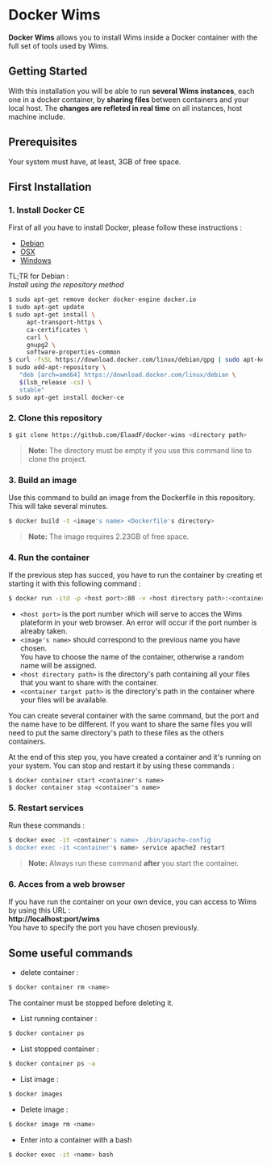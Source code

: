 # Docker Wims
**Docker Wims** allows you to install Wims inside a Docker container with the full set of tools used by Wims.

## Getting Started
With this installation you will be able to run **several Wims instances**, each one in a docker container, by **sharing files** between containers and your local host. The **changes are refleted in real time** on all instances, host machine include.

## Prerequisites
Your system must have, at least, 3GB of free space.

## First Installation

### 1. Install Docker CE
First of all you have to install Docker, please follow these instructions : 
+ [Debian](https://docs.docker.com/install/linux/docker-ce/debian/#uninstall-old-versions)
+ [OSX](https://docs.docker.com/docker-for-mac/install/)
+ [Windows](https://docs.docker.com/docker-for-windows/install/)

TL;TR for Debian :   
*Install using the repository method*
```bash
$ sudo apt-get remove docker docker-engine docker.io
$ sudo apt-get update
$ sudo apt-get install \
     apt-transport-https \
     ca-certificates \
     curl \
     gnupg2 \
     software-properties-common
$ curl -fsSL https://download.docker.com/linux/debian/gpg | sudo apt-key add -
$ sudo add-apt-repository \
   "deb [arch=amd64] https://download.docker.com/linux/debian \
   $(lsb_release -cs) \
   stable"
$ sudo apt-get install docker-ce  
 ```

### 2. Clone this repository
```bash
$ git clone https://github.com/ElaadF/docker-wims <directory path>
```   
>**Note:** The directory must be empty if you use this command line to clone the project.

### 3. Build an image
Use this command to build an image from the Dockerfile in this repository. This will take several minutes.   
```bash
$ docker build -t <image's name> <Dockerfile's directory>
```   

>**Note:** The image requires 2.23GB of free space.
### 4. Run the container
If the previous step has succed, you have to run the container by creating et starting it with this following command :   
```bash
$ docker run -itd -p <host port>:80 -v <host directory path>:<container target path> --name <container name> <image's name>
```   

+ ```<host port>``` is the port number which will serve to acces the Wims plateform in your web browser. An error will occur if the port number is alreaby taken.   
+ ```<image's name>``` should correspond to the previous name you have chosen.   
You have to choose the name of the container, otherwise a random name will be assigned.   
+ ```<host directory path>``` is the directory's path containing all your files that you want to share with the container.   
+ ```<container target path>``` is the directory's path in the container where your files will be available.    

You can create several container with the same command, but the port and the name have to be different. If you want to share the same files you will need to put the same directory's path to these files as the others containers.   

At the end of this step you, you have created a container and it's running on your system. You can stop and restart it by using these commands :   
```
$ docker container start <container's name>
$ docker container stop <container's name>
```   

### 5. Restart services
Run these commands :   
```bash
$ docker exec -it <container's name> ./bin/apache-config
$ docker exec -it <container's name> service apache2 restart
```   

>**Note:** Always run these command **after** you start the container.

### 6. Acces from a web browser
If you have run the container on your own device, you can access to Wims by using this URL :   
**http://localhost:port/wims**   
You have to specify the port you have chosen previously.

## Some useful commands
+ delete container :
```bash
$ docker container rm <name>
```
The container must be stopped before deleting it.

+ List running container :
```bash
$ docker container ps 
```

+ List stopped container :
```bash
$ docker container ps -a
```

+ List image :
```bash
$ docker images
```

+ Delete image :
```bash
$ docker image rm <name>
```
+ Enter into a container with a bash
```bash
$ docker exec -it <name> bash
```


